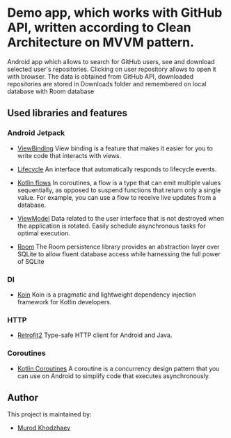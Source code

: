 # Demo app, which works with GitHub API, written according to Clean Architecture on MVVM pattern.

Android app which allows to search for GitHub users, see and download selected user's repositories. Clicking on user 
repository allows to open it with browser. The data is obtained from GitHub API, downloaded repositories are stored in Downloads folder and remembered on local database with Room database

## Used libraries and features

### Android Jetpack

* [ViewBinding](https://developer.android.com/topic/libraries/view-binding) View binding is a
  feature that makes it easier for you to write code that interacts with views.

* [Lifecycle](https://developer.android.com/topic/libraries/architecture/lifecycle) An interface
  that automatically responds to lifecycle events.

* [Kotlin flows](https://developer.android.com/kotlin/flow) In coroutines, a flow is a type that can
  emit multiple values sequentially, as opposed to suspend functions that return only a single
  value. For example, you can use a flow to receive live updates from a database.

* [ViewModel](https://developer.android.com/topic/libraries/architecture/viewmodel) Data related to
  the user interface that is not destroyed when the application is rotated. Easily schedule
  asynchronous tasks for optimal execution.

* [Room](https://developer.android.com/training/data-storage/room) The Room persistence library
  provides an abstraction layer over SQLite to allow fluent database access while harnessing the
  full power of SQLite

### DI

* [Koin](https://insert-koin.io/) Koin is a pragmatic and lightweight dependency injection framework for Kotlin developers.

### HTTP

* [Retrofit2](https://github.com/square/retrofit) Type-safe HTTP client for Android and Java.

### Coroutines

* [Kotlin Coroutines](https://github.com/Kotlin/kotlinx.coroutines) A coroutine is a concurrency
  design pattern that you can use on Android to simplify code that executes asynchronously.

## Author
This project is maintained by:
* [Murod Khodzhaev](https://github.com/mmh-dev)
